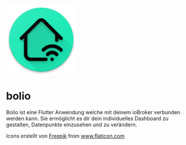 ![alt text](https://github.com/SiBolio/bolio/blob/master/assets/logo.png)


# bolio

Bolio ist eine Flutter Anwendung welche mit deinem ioBroker verbunden werden kann.
Sie ermöglicht es dir dein individuelles Dashboard zu gestalten, Datenpunkte einzusehen und zu verändern.

<div>Icons erstellt von <a href="https://www.flaticon.com/de/autoren/freepik" title="Freepik">Freepik</a> from <a href="https://www.flaticon.com/de/" title="Flaticon">www.flaticon.com</a></div>
